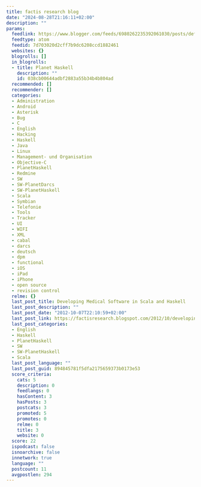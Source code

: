 ```yaml
---
title: factis research blog
date: "2024-08-28T21:16:11+02:00"
description: ""
params:
  feedlink: https://www.blogger.com/feeds/6980262235392061030/posts/default/-/PlanetHaskell
  feedtype: atom
  feedid: 7d703020d2cff7b9dc6208ccd1882461
  websites: {}
  blogrolls: []
  in_blogrolls:
  - title: Planet Haskell
    description: ""
    id: 038cb00644adbf2883a55b34b4b804ad
  recommended: []
  recommender: []
  categories:
  - Administration
  - Android
  - Asterisk
  - Bug
  - C
  - English
  - Hacking
  - Haskell
  - Java
  - Linux
  - Management- und Organisation
  - Objective-C
  - PlanetHaskell
  - Redmine
  - SW
  - SW-PlanetDarcs
  - SW-PlanetHaskell
  - Scala
  - Symbian
  - Telefonie
  - Tools
  - Tracker
  - UI
  - WIFI
  - XML
  - cabal
  - darcs
  - deutsch
  - dpm
  - functional
  - iOS
  - iPad
  - iPhone
  - open source
  - revision control
  relme: {}
  last_post_title: Developing Medical Software in Scala and Haskell
  last_post_description: ""
  last_post_date: "2012-10-07T22:10:59+02:00"
  last_post_link: https://factisresearch.blogspot.com/2012/10/developing-medical-software-in-scala.html
  last_post_categories:
  - English
  - Haskell
  - PlanetHaskell
  - SW
  - SW-PlanetHaskell
  - Scala
  last_post_language: ""
  last_post_guid: 894845781f5dfa2175659373b0173e53
  score_criteria:
    cats: 5
    description: 0
    feedlangs: 0
    hasContent: 3
    hasPosts: 3
    postcats: 3
    promoted: 5
    promotes: 0
    relme: 0
    title: 3
    website: 0
  score: 22
  ispodcast: false
  isnoarchive: false
  innetwork: true
  language: ""
  postcount: 11
  avgpostlen: 294
---
```

